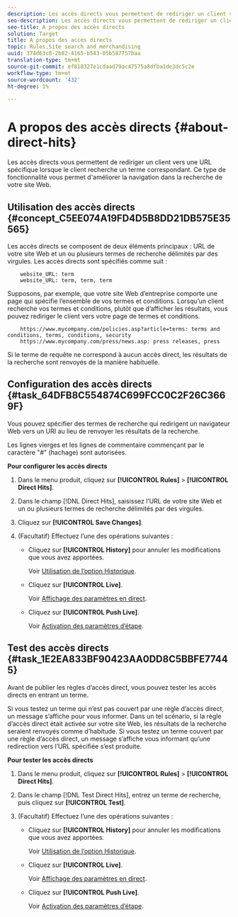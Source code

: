 ```yaml
---
description: Les accès directs vous permettent de rediriger un client vers une URL spécifique lorsque le client recherche un terme correspondant. Ce type de fonctionnalité vous permet d'améliorer la navigation dans la recherche de votre site Web.
seo-description: Les accès directs vous permettent de rediriger un client vers une URL spécifique lorsque le client recherche un terme correspondant. Ce type de fonctionnalité vous permet d'améliorer la navigation dans la recherche de votre site Web.
seo-title: A propos des accès directs
solution: Target
title: A propos des accès directs
topic: Rules,Site search and merchandising
uuid: 374d63c8-2b82-4165-b543-05b587757baa
translation-type: tm+mt
source-git-commit: ef818327e1cdaad79ac47575a8dfba1de3dc5c2e
workflow-type: tm+mt
source-wordcount: '432'
ht-degree: 1%

---
```



# A propos des accès directs {#about-direct-hits}

Les accès directs vous permettent de rediriger un client vers une URL spécifique lorsque le client recherche un terme correspondant. Ce type de fonctionnalité vous permet d&#39;améliorer la navigation dans la recherche de votre site Web.

## Utilisation des accès directs {#concept_C5EE074A19FD4D5B8DD21DB575E35565}

Les accès directs se composent de deux éléments principaux : URL de votre site Web et un ou plusieurs termes de recherche délimités par des virgules. Les accès directs sont spécifiés comme suit :

```
    website_URL: term
    website_URL: term, term, term
```

Supposons, par exemple, que votre site Web d’entreprise comporte une page qui spécifie l’ensemble de vos termes et conditions. Lorsqu’un client recherche vos termes et conditions, plutôt que d’afficher les résultats, vous pouvez rediriger le client vers votre page de termes et conditions.

```
    https://www.mycompany.com/policies.asp?article=terms: terms and conditions, terms, conditions, security
    https://www.mycompany.com/press/news.asp: press releases, press
```

Si le terme de requête ne correspond à aucun accès direct, les résultats de la recherche sont renvoyés de la manière habituelle.

## Configuration des accès directs {#task_64DFB8C554874C699FCC0C2F26C3669F}

Vous pouvez spécifier des termes de recherche qui redirigent un navigateur Web vers un URI au lieu de renvoyer les résultats de la recherche.

<!-- 

t_configuring_direct_hits.xml

 -->

Les lignes vierges et les lignes de commentaire commençant par le caractère &quot;#&quot; (hachage) sont autorisées.

**Pour configurer les accès directs**

1. Dans le menu produit, cliquez sur **[!UICONTROL Rules]** > **[!UICONTROL Direct Hits]**.
1. Dans le champ [!DNL Direct Hits], saisissez l’URL de votre site Web et un ou plusieurs termes de recherche délimités par des virgules.
1. Cliquez sur **[!UICONTROL Save Changes]**.
1. (Facultatif) Effectuez l’une des opérations suivantes :

   * Cliquez sur **[!UICONTROL History]** pour annuler les modifications que vous avez apportées.

      Voir [Utilisation de l’option Historique](../t-using-the-history-option.md#task_70DD3F87A67242BBBD2CB27156F43002).

   * Cliquez sur **[!UICONTROL Live]**.

      Voir [Affichage des paramètres en direct](../c-about-staging.md#task_401A0EBDB5DB4D4CA933CBA7BECDC10F).

   * Cliquez sur **[!UICONTROL Push Live]**.

      Voir [Activation des paramètres d’étape](../c-about-staging.md#task_44306783B4C0408AAA58B471DAF2D9A4).

## Test des accès directs {#task_1E2EA833BF90423AA0DD8C5BBFE77445}

Avant de publier les règles d’accès direct, vous pouvez tester les accès directs en entrant un terme.

<!-- 

t_testing_direct_hits.xml

 -->

Si vous testez un terme qui n’est pas couvert par une règle d’accès direct, un message s’affiche pour vous informer. Dans un tel scénario, si la règle d’accès direct était activée sur votre site Web, les résultats de la recherche seraient renvoyés comme d’habitude. Si vous testez un terme couvert par une règle d’accès direct, un message s’affiche vous informant qu’une redirection vers l’URL spécifiée s’est produite.

**Pour tester les accès directs**

1. Dans le menu produit, cliquez sur **[!UICONTROL Rules]** > **[!UICONTROL Direct Hits]**.
1. Dans le champ [!DNL Test Direct Hits], entrez un terme de recherche, puis cliquez sur **[!UICONTROL Test]**.
1. (Facultatif) Effectuez l’une des opérations suivantes :

   * Cliquez sur **[!UICONTROL History]** pour annuler les modifications que vous avez apportées.

      Voir [Utilisation de l’option Historique](../t-using-the-history-option.md#task_70DD3F87A67242BBBD2CB27156F43002).

   * Cliquez sur **[!UICONTROL Live]**.

      Voir [Affichage des paramètres en direct](../c-about-staging.md#task_401A0EBDB5DB4D4CA933CBA7BECDC10F).

   * Cliquez sur **[!UICONTROL Push Live]**.

      Voir [Activation des paramètres d’étape](../c-about-staging.md#task_44306783B4C0408AAA58B471DAF2D9A4).

